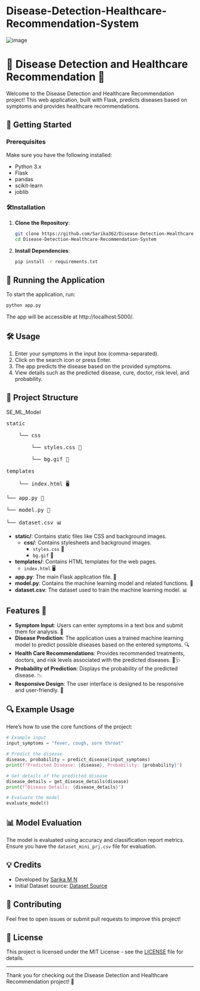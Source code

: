 # Disease-Detection-Healthcare-Recommendation-System
![image](https://github.com/user-attachments/assets/48043517-1944-4f38-8dd9-6d3e40bcbe6f)

# 🌟 Disease Detection and Healthcare Recommendation 🌟

Welcome to the Disease Detection and Healthcare Recommendation project! This web application, built with Flask, predicts diseases based on symptoms and provides healthcare recommendations.

## 🚀 Getting Started

### Prerequisites

Make sure you have the following installed:
- Python 3.x
- Flask
- pandas
- scikit-learn
- joblib

###  🛠️Installation

1. **Clone the Repository**:
   ```bash
   git clone https://github.com/Sarika362/Disease-Detection-Healthcare-Recommendation-System.git
   cd Disease-Detection-Healthcare-Recommendation-System

2. **Install Dependencies**:
   ```bash
   pip install -r requirements.txt
   ```

## 🚀 Running the Application

To start the application, run:
```bash
python app.py
```

The app will be accessible at http://localhost:5000/.

## 🛠️ Usage

1. Enter your symptoms in the input box (comma-separated).
2. Click on the search icon or press Enter.
3. The app predicts the disease based on the provided symptoms.
4. View details such as the predicted disease, cure, doctor, risk level, and probability.

## 📂 Project Structure

SE_ML_Model

<pre>
static<br />
&nbsp;&nbsp;&nbsp;&nbsp;└── css<br />
&nbsp;&nbsp;&nbsp;&nbsp;&nbsp;&nbsp;&nbsp;&nbsp;└── styles.css 🎨<br />
&nbsp;&nbsp;&nbsp;&nbsp;&nbsp;&nbsp;&nbsp;&nbsp;└── bg.gif 🌟<br />
templates<br />
&nbsp;&nbsp;&nbsp;&nbsp;└── index.html 🖥️<br />
└── app.py 🔧<br />
└── model.py 🤖<br />
└── dataset.csv 📊
</pre>


- **static/**: Contains static files like CSS and background images.
  - **css/**: Contains stylesheets and background images.
    - `styles.css` 🎨
    - `bg.gif` 🌟
- **templates/**: Contains HTML templates for the web pages.
  - `index.html` 🖥️
- **app.py**: The main Flask application file. 🔧
- **model.py**: Contains the machine learning model and related functions. 🤖
- **dataset.csv**: The dataset used to train the machine learning model. 📊


## Features 🌟

- **Symptom Input**: Users can enter symptoms in a text box and submit them for analysis. 📝
- **Disease Prediction**: The application uses a trained machine learning model to predict possible diseases based on the entered symptoms. 🔍
- **Health Care Recommendations**: Provides recommended treatments, doctors, and risk levels associated with the predicted diseases. 💊🩺
- **Probability of Prediction**: Displays the probability of the predicted disease. 📉
- **Responsive Design**: The user interface is designed to be responsive and user-friendly. 📱

## 🔍 Example Usage

Here’s how to use the core functions of the project:

```python
# Example input
input_symptoms = "fever, cough, sore throat"

# Predict the disease
disease, probability = predict_disease(input_symptoms)
print(f"Predicted Disease: {disease}, Probability: {probability}")

# Get details of the predicted disease
disease_details = get_disease_details(disease)
print(f"Disease Details: {disease_details}")

# Evaluate the model
evaluate_model()
```

## 📊 Model Evaluation

The model is evaluated using accuracy and classification report metrics. Ensure you have the `dataset_mini_prj.csv` file for evaluation.

## 💡 Credits

- Developed by [Sarika M N](https://github.com/Sarika362)
- Initial Dataset source: [Dataset Source](https://www.kaggle.com/datasets/pasindueranga/disease-prediction-based-on-symptoms)

## 🤝 Contributing

Feel free to open issues or submit pull requests to improve this project!

## 📄 License

This project is licensed under the MIT License - see the [LICENSE](https://github.com/Sarika362/Disease-Detection-Healthcare-Recommendation-System/blob/main/License) file for details.

---

Thank you for checking out the Disease Detection and Healthcare Recommendation project! 🙌

